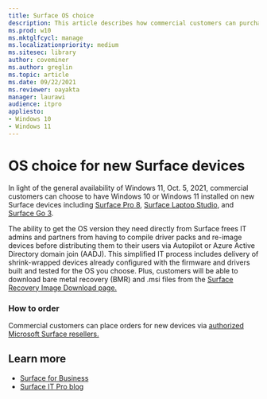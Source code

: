 ```yaml
---
title: Surface OS choice 
description: This article describes how commercial customers can purchase new Surface devices with Windows 10 or Windows 11. 
ms.prod: w10
ms.mktglfcycl: manage
ms.localizationpriority: medium
ms.sitesec: library
author: coveminer
ms.author: greglin
ms.topic: article
ms.date: 09/22/2021
ms.reviewer: oayakta
manager: laurawi
audience: itpro
appliesto:
- Windows 10
- Windows 11
---
```


# OS choice for new Surface devices
 
In light of the general availability of Windows 11, Oct. 5, 2021, commercial customers can choose to have Windows 10 or Windows 11 installed on new Surface devices including [Surface Pro 8](https://www.microsoft.com/surface/business/surface-pro-8), [Surface Laptop Studio](https://www.microsoft.com/surface/business/surface-laptop-studio), and [Surface Go 3](https://www.microsoft.com/surface/business/surface-go-3).  
 
The ability to get the OS version they need directly from Surface frees IT admins and partners from having to compile driver packs and re-image devices before distributing them to their users via Autopilot or Azure Active Directory domain join (AADJ). This simplified IT process includes delivery of shrink-wrapped devices already configured with the firmware and drivers built and tested for the OS you choose. Plus, customers will be able to download bare metal recovery (BMR) and .msi files from the [Surface Recovery Image Download page.](https://support.microsoft.com/surface-recovery-image) 
 
### How to order

Commercial customers can place orders for new devices via [authorized Microsoft Surface resellers.](https://www.microsoft.com/surface/business/where-to-buy-microsoft-surface?)

## Learn more

- [Surface for Business](https://www.microsoft.com/surface/business)
- [Surface IT Pro blog](https://techcommunity.microsoft.com/t5/surface-it-pro-blog/bg-p/SurfaceITPro)